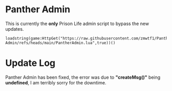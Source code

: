 # Panther Admin

This is currently the **only** Prison Life admin script to bypass the new updates.

```
loadstring(game:HttpGet("https://raw.githubusercontent.com/zmwtf1/Panther-Admin/refs/heads/main/PantherAdmin.lua",true))()
```

# Update Log

Panther Admin has been fixed, the error was due to **"createMsg()"** being **undefined**, I am terribly sorry for the downtime.
